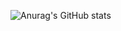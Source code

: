 ![Anurag's GitHub stats](https://github-readme-stats.vercel.app/api?username=Zoon20X&show_icons=true&theme=radical)

